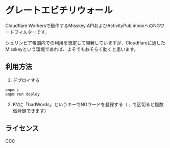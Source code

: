 # グレートエビチリウォール

Cloudflare Workersで動作するMisskey APIおよびActivityPub inboxへのNGワードフィルターです。

シュリンピア帝国内での利用を想定して開発していますが、Cloudflareに通したMisskeyという環境であれば、よそでもおそらく動くと思います。

## 利用方法

1. デプロイする
  ```
  pnpm i
  pnpm run deploy
  ```

2. KVに「badWords」というキーでNGワードを登録する（ `;` で区切ると複数個登録できます）

## ライセンス

CC0
